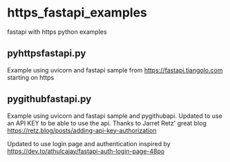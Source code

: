 # https_fastapi_examples

fastapi with https python examples

## pyhttpsfastapi.py

Example using uvicorn and fastapi sample from https://fastapi.tiangolo.com starting on https

## pygithubfastapi.py

Example using uvicorn and fastapi sample and pygithubapi.
Updated to use an API KEY to be able to use the api. Thanks to Jarret Retz' great blog https://retz.blog/posts/adding-api-key-authorization

Updated to use login page and authentication inspired by https://dev.to/athulcajay/fastapi-auth-login-page-48po
